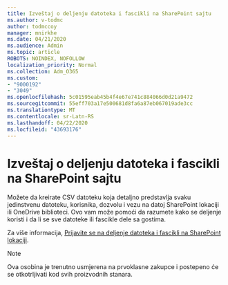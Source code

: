```yaml
---
title: Izveštaj o deljenju datoteka i fascikli na SharePoint sajtu
ms.author: v-todmc
author: todmccoy
manager: mnirkhe
ms.date: 04/21/2020
ms.audience: Admin
ms.topic: article
ROBOTS: NOINDEX, NOFOLLOW
localization_priority: Normal
ms.collection: Adm_O365
ms.custom:
- "9000192"
- "3049"
ms.openlocfilehash: 5c01595eab45b4f4e67e741c884066d0d21a9472
ms.sourcegitcommit: 55eff703a17e500681d8fa6a87eb067019ade3cc
ms.translationtype: MT
ms.contentlocale: sr-Latn-RS
ms.lasthandoff: 04/22/2020
ms.locfileid: "43693176"
---
```

# <a name="report-on-file-and-folder-sharing-in-a-sharepoint-site"></a>Izveštaj o deljenju datoteka i fascikli na SharePoint sajtu

Možete da kreirate CSV datoteku koja detaljno predstavlja svaku jedinstvenu datoteku, korisnika, dozvolu i vezu na datoj SharePoint lokaciji ili OneDrive biblioteci. Ovo vam može pomoći da razumete kako se deljenje koristi i da li se sve datoteke ili fascikle dele sa gostima.

Za više informacija, [Prijavite se na deljenje datoteka i fascikli na SharePoint lokaciji](https://docs.microsoft.com/sharepoint/sharing-reports).

> [!NOTE]
> Ova osobina je trenutno usmjerena na prvoklasne zakupce i postepeno će se otkotrljivati kod svih proizvodnih stanara.